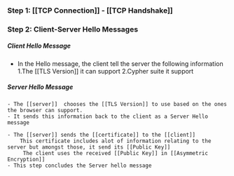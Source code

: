 ### Step 1:  [[TCP Connection]] - [[TCP Handshake]]


### Step 2: Client-Server Hello Messages

##### Client Hello Message
 - In the Hello message, the client tell the server the following information
	1.The [[TLS Version]] it can support
	2.Cypher suite it support
##### Server Hello Message
	- The [[server]]  chooses the [[TLS Version]] to use based on the ones the browser can support.
	- It sends this information back to the client as a Server Hello message

	- The [[server]] sends the [[certificate]] to the [[client]]
		This certificate includes alot of information relating to the server but amongst those, it send its [[Public Key]]
		 The client uses the received [[Public Key]] in [[Asymmetric Encryption]]
	- This step concludes the Server hello message
	 
	 
	

	